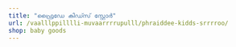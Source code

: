 ```yaml
---
title: "ഫ്രൈഡേ കിഡ്സ് സ്റ്റോർ"
url: /vaalllppilllli-muvaarrrrupulll/phraiddee-kidds-srrrroo/
shop: baby goods
---
```

